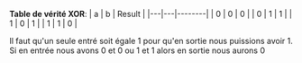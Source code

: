 **Table de vérité XOR**: 
| a | b | Result |
|---|---|--------|
| 0 | 0 |    0   |
| 0 | 1 |    1   |
| 1 | 0 |    1   |
| 1 | 1 |    0   |

Il faut qu'un seule entré soit égale 1 pour qu'en sortie nous puissions avoir 1. Si en entrée nous avons 0 et 0 ou 1 et 1 alors en sortie nous aurons 0